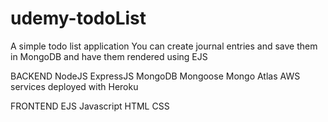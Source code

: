 # udemy-todoList
A simple todo list application
You can create journal entries and save them in MongoDB and have them rendered using EJS

BACKEND
NodeJS
ExpressJS
MongoDB
Mongoose
Mongo Atlas
AWS services
deployed with Heroku

FRONTEND
EJS
Javascript
HTML
CSS
